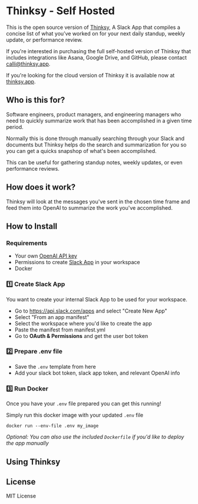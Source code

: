 # Thinksy - Self Hosted

This is the open source version of [Thinksy](http://thinksy.app), A Slack App that compiles a concise list of what you’ve worked on for your next daily standup, weekly update, or performance review.

If you're interested in purchasing the full self-hosted version of Thinksy that includes integrations like Asana, Google Drive, and GitHub, please contact calli@thinksy.app.

If you're looking for the cloud version of Thinksy it is available now at [thinksy.app](https://www.thinksy.app).

## Who is this for?
Software engineers, product managers, and engineering managers who need to quickly summarize work that has been accomplished in a given time period.

Normally this is done through manually searching through your Slack and documents but Thinksy helps do the search and summarization for you so you can get a quicks snapshop of what's been accomplished.

This can be useful for gathering standup notes, weekly updates, or even performance reviews.

## How does it work?
Thinksy will look at the messages you've sent in the chosen time frame and feed them into OpenAI to summarize the work you've accomplished.

## How to Install

### Requirements
- Your own [OpenAI API key](https://platform.openai.com/account/api-keys)
- Permissions to create [Slack App](https://api.slack.com/apps) in your workspace
- Docker

### 1️⃣ Create Slack App

You want to create your internal Slack App to be used for your workspace.

- Go to https://api.slack.com/apps and select "Create New App"
- Select "From an app manifest"
- Select the workspace where you'd like to create the app
- Paste the manifest from manifest.yml
- Go to **OAuth & Permissions** and get the user bot token

### 2️⃣ Prepare .env file
* Save the ``.env`` template from here
* Add your slack bot token, slack app token, and relevant OpenAI info


### 3️⃣ Run Docker
Once you have your ``.env`` file prepared you can get this running!

Simply run this docker image with your updated `.env` file

```
docker run --env-file .env my_image
```


_Optional: You can also use the included `Dockerfile` if you'd like to deploy the app manually_


## Using Thinksy








## License

MIT License